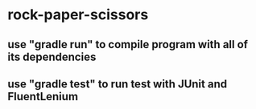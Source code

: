 # rock-paper-scissors

## use "gradle run" to compile program with all of its dependencies

## use "gradle test" to run test with JUnit and FluentLenium
